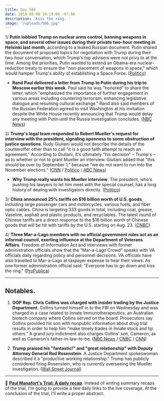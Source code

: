 ```yaml
---
title: Day 566
date: 2018-08-08 10:19:00 -07:00
description: 'Kiss the ring. '
image: "/uploads/566.jpg"
---
```


1/ **Putin lobbied Trump on nuclear arms control, banning weapons in space, and several other issues during their private two-hour meeting in Helsinki last month**, according to a leaked Russian document. Putin shared the document of proposed topics for negotiation with Trump during their two-hour conversation, which Trump's top advisers were not privy to at the time. Among the priorities, Putin wanted to extend an Obama-era nuclear-reduction treaty to ensure the "non-placement of weapons in space," which would hamper Trump's ability of establishing a Space Force. ([Politico](https://www.politico.com/story/2018/08/07/putin-trump-arms-control-russia-724718))

* **Rand Paul delivered a letter from Trump to Putin during his trip to Moscow earlier this week**. Paul said he was "honored" to share the letter, which "emphasized the importance of further engagement in various areas including countering terrorism, enhancing legislative dialogue and resuming cultural exchange." Rand also said members of the Russian Federation agreed to visit Washington at his invitation despite the White House recently announcing that Trump would delay any meeting with Putin until the Russia investigation concludes. ([NBC News](https://www.nbcnews.com/politics/congress/sen-rand-paul-says-he-delivered-letter-trump-putin-n898676))

2/ **Trump's legal team responded to Robert Mueller's request for interview with the president, signaling openness to some obstruction of justice questions**. Rudy Giuliani would not describe the details of the counteroffer other than to call "it is a good faith attempt to reach an agreement." According to Giuliani, it's ultimately "his decision" – Trump's – as to whether or not to grant Mueller an interview. Giuliani added that "this should be over by September 1," because "we do not want to run into the November elections." ([CNN](https://www.cnn.com/2018/08/08/politics/donald-trump-robert-mueller-interview-rudy-giuliani/index.html) / [Politico](https://www.politico.com/story/2018/08/07/mueller-trump-giuliani-obstruction-justice-766372) / [ABC News](https://abcnews.go.com/Politics/giuliani-presidents-decision-interview-mueller/story?id=57111248))

* **Why Trump really wants his Mueller interview**. The president, who's pushing his lawyers to let him meet with the special counsel, has a long history of dealing with investigators directly. ([Politico](https://www.politico.com/story/2018/08/08/trump-mueller-new-york-766212))

3/ **China announced 25% tariffs on $16 billion worth of U.S. goods**, including large passenger cars and motorcycles, various fuels, and fiber optic cables. China is targeting 333 goods in total, including coal, grease, Vaseline, asphalt and plastic products, and recyclables. The latest round of Chinese tariffs are a direct response to the $16 billion worth of Chinese goods that will be hit with tariffs by the U.S. starting on Aug. 23. ([CNBC](https://www.cnbc.com/2018/08/08/china-announces-25percent-tariffs-on-16-billion-worth-of-us-goods-including.html))

4/ **Three Mar-a-Lago members with no official government roles act as an informal council, exerting influence at the Department of Veterans Affairs**. Freedom of Information Act and interviews with former administration officials show that the "Mar-a-Lago Crowd" speaks with VA officials daily regarding policy and personnel decisions. VA officials have also travelled to Mar-a-Lago at taxpayer expense to hear their views. As one former administration official said: "Everyone has to go down and kiss the ring." ([ProPublica](https://www.propublica.org/article/ike-perlmutter-bruce-moskowitz-marc-sherman-shadow-rulers-of-the-va))

---

## Notables.

1. **GOP Rep. Chris Collins was charged with insider trading by the Justice Department**. Collins turned himself in to the FBI on Wednesday and was charged in a case related to Innate Immunotherapeutics, an Australian biotech company where Collins served on the board. Prosecutors say Collins provided his son with nonpublic information about drug trial results in order to help him "make timely trades in Innate stock and tip others." A grand jury indictment also charges Collins' son, Cameron, as well as Cameron's father-in-law-to-be. ([NBC News](https://www.nbcnews.com/politics/politics-news/new-york-rep-chris-collins-arrested-insider-trading-charges-n898661) / [CNBC](https://www.cnbc.com/2018/08/08/gop-congressman-chris-collins-to-be-indicted-on-insider-trading-charge.html) / [CNN](https://www.cnn.com/2018/08/08/politics/chris-collins-indicted-insider-trading/index.html))

2. **Trump praised his "fantastic!" and "great relationship" with Deputy Attorney General Rod Rosenstein**. A Justice Department spokeswoman described it a "productive working relationship." Trump has publicly considered firing Rosenstein, who is currently overseeing the Mueller investigation.  ([Wall Street Journal](https://www.wsj.com/articles/its-fantastic-trump-warms-to-rosenstein-1533720601))

---

📰 **[Paul Manafort's Trial: A daily recap](https://whatthefuckjusthappenedtoday.com/paul-manaforts-trial/)**. Instead of writing summary recaps of the trial, I'm going to provide a few daily links to the live coverage. At the conclusion of the trial, I'll write a proper abstract.